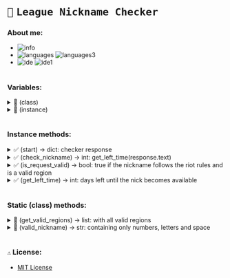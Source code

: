 # `🐍` `League Nickname Checker`

### About me:
- ![info](https://img.shields.io/static/v1?logo=discord&label=&message=Balaclava%231912&color=00d26a&logoColor=white&style=flat)
- ![languages](https://img.shields.io/static/v1?logo=Python&label=&message=Python%203.10.5&color=00d26a&logoColor=white&style=flat)
![languages3](https://img.shields.io/static/v1?label=&message=Requests&color=00d26a&logoColor=white&style=flat)
- ![ide](https://img.shields.io/static/v1?logo=Visual%20Studio%20Code&label=&message=Visual%20Studio%20Code&color=00d26a&logoColor=white&style=flat)
![ide1](https://img.shields.io/static/v1?logo=Github&label=&message=MIT&color=00d26a&logoColor=white&style=flat)

#

### Variables:

<details>
  <summary>🍵 (class) </summary>

  ```python
    headers = {"User-Agent": "Mozilla/5.0"}
    lols_gg = "https://lols.gg/en/name/checker"
    lol_names = "https://lolnames.gg/en"
  ```

</details>

<details>
  <summary>🍵 (instance) </summary>

  ```python
    nickname = self.valid_nickname(nickname)
    region = region.upper()
  ```

</details>

#

### Instance methods:

<details>
  <summary>✅ (start) -> dict: checker response </summary>

  ```python
    def start(self) -> dict:
        return (
            {
                "statusCode": 200,
                "nickname": self.nickname,
                "region": self.region,
                "lolsGG": self.check_nickname(self.lols_gg),
                "lolNames": self.check_nickname(self.lol_names)
            }

            if self.is_request_valid()

            else {
                "statusCode": 400,
                "nickname": self.nickname,
                "region": self.region,
                "lolsGG": None,
                "lolNames": None
            }
        )
  ```

</details>

<details>
  <summary>✅ (check_nickname) -> int: get_left_time(response.text) </summary>

  ```python
    def check_nickname(self, url: str) -> int:
        url = f"{url}/{self.region}/{self.nickname}"
        response = requests.get(url, headers=self.headers)
        return self.get_left_time(response.text)
  ```

</details>

<details>
  <summary>✅ (is_request_valid) -> bool: true if the nickname follows the riot rules and is a valid region  </summary>

  ```python
    def is_request_valid(self) -> bool:
        return (
            2 < len(self.nickname) < 17
            and "Riot" not in self.nickname
            and self.region in self.get_valid_regions()
        )
  ```

</details>
<details>
  <summary>✅ (get_left_time) -> int: days left until the nick becomes available </summary>

  ```python
    def get_left_time(self, response_text: str) -> int:
        response = re.search("available in ([^.]*) days.", response_text)
        return int(response[1]) if response is not None else 0
  ```

</details>

#

### Static (class) methods:

<details>
  <summary>🌱 (get_valid_regions) -> list: with all valid regions </summary>

  ```python
    def get_valid_regions() -> list:
        return ["BR", "NA", "OCE", "LAS", "LAN", "EUNE", "EUW", "KR", "JP", "RU", "TR"]
  ```

</details>

<details>
  <summary>🌱 (valid_nickname) -> str: containing only numbers, letters and space </summary>

  ```python
    def valid_nickname(nickname: str) -> str:
        return re.sub("[^0-9a-zA-Zç ]", "", nickname)
  ```

</details>

#

### `⚠️` License:
- [MIT License](https://choosealicense.com/licenses/mit/)
